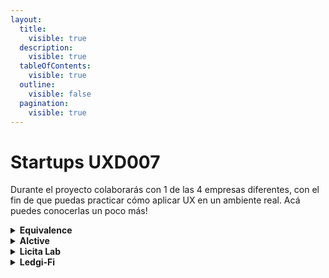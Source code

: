 ```yaml
---
layout:
  title:
    visible: true
  description:
    visible: true
  tableOfContents:
    visible: true
  outline:
    visible: false
  pagination:
    visible: true
---
```


# Startups UXD007

Durante el proyecto colaborarás con 1 de las 4 empresas diferentes, con el fin de que puedas practicar cómo aplicar UX en un ambiente real. Acá puedes conocerlas un poco más!

<details>

<summary><strong>Equivalence</strong></summary>

Es una startup para migrantes que permitirá dar una validez laboral similar del país de origen al país de migración. Primera iteración: migrantes cualificados. La migración existe y seguirá existiendo, pero no hay información ni referencia de esas posiciones laborales. Usuarios abierto, el encaje será con Portugal. Chile, Argentina, Brasil, África.

### Reto

Diseñar el perfil del usuario de Equivalence.\
Recursos:

* Link al [pitch](https://youtu.be/Vgc8QRlqVLU) →
* Link al [Brief del proyecto](https://docs.google.com/document/d/1h\_NRFjfFm3xftg0j-S7HL3oNbHLmw\_yCDS6\_qThuMVI/edit#heading=h.ei1cbc2x5xgj) →
* Link a la [carpeta de la empresa](https://drive.google.com/drive/folders/1kddnYA56O9OWnnYZzPtKEj-8z9DgwzMu) →

### Squad

<mark style="background-color:green;">**Equipos por squad: 2**</mark>

**Product Owner:** Anabell Mora - CEO de Equivalence\
Es ex trabajadora de Laboratoria, ahora es emprendedora. Tiene todo el mindset de agile classroom 💛🔥

**Coach designada:** Fio Alvitez

### Aspectos a considerar

👉 Es un negocio que está en fase de MVP y podrían haber definiciones del producto digital que tengan que apoyar a definir.

👉 La PO se encuentra en Portugal, considerar la diferencia horaria para weeklies y mensajes. Con respecto a Chile tiene 3horas adelante, con Perú 5hrs y México 6hrs.

</details>

<details>

<summary><strong>AIctive</strong></summary>

Usar la AI y tecnología para transformar la forma en que se realiza la rehabilitación en la actualidad. Los clientes son los fisioterapeutas de clínicas, los usuarios personas que están en proceso de recuperación muscular.

### Reto

Rediseñar parte de los flujos de la App de BeHealth según las necesidades o dolores encontrados en los usuarios (pacientes) para fomentar su retención y uso de la App.\
Recursos:

* Link al [pitch](https://www.loom.com/share/f4491a42890c4d33b9a713e011a3ee6f?sid=8bdfaa62-87f6-490a-ab70-9fae91080712) →
* Link al [Brief del proyecto](https://docs.google.com/document/d/1U1tGHZjZqQJTikj5FxDfN9snN5ECmhyzoFSW0DobLM0/edit) →
* Link a la [carpeta de la empresa](https://drive.google.com/drive/folders/1Am5IV5d\_e\_CsWkXk-3tA0Nraos\_k4BK1) →

### Squad

<mark style="background-color:green;">**Equipos por squad: 2**</mark>

**Product Owner:** Macarena Appiani - Product Owner de AIctive\
Es quien lidera el diseño y desarrollo de la web y app de AIctive y muy emocionada en comenzar este proceso. Tiene mucha información de investigaciones previas en la startup 💛👩‍💻

**Coach designada:** Gloria Ortiz

### Aspectos a considerar

👉 La empresa es B2B2C, es una empresa (B-usiness) que da servicios a otra (B) y esta a su vez a sus usuarios (C-lientes). Entonces, los usuarios son personas que están en recuperación muscular de alguna clínica y pueden ser complejos de conseguir con facilidad, porque no son directos de AIctive. La empresa ya está reclutando, pero  si ustedes tienen contactos o amigos/familiares que están en recuperación muscular puedan mapearles para sumarles a la fase de investigación y validación.

👉 AIctive plantea un brief “abierto” para tomar los hallazgos de la etapa de investigación y con ello priorizar los flujos de rediseño de la app. En la etapa de priorización e ideación es importante considerar el feedback de coaches y PO.

</details>

<details>

<summary><strong>Licita Lab</strong></summary>

Software de gestión de licitaciones públicas que integra todas las herramientas para facilitar el trabajo de empresas proveedoras del Estado en Perú y Chile. Usa Data Science y Machine Learning para brindar a las más de 500 empresas lo necesario para concursar en licitaciones con los Estados de cada país.

### Reto

Diseño de la página del producto considerando el flujo de precios, stock y ofertas con filtros de la plataforma Convenio Marco para compra de productos por parte del Estado en app desktop\
Recursos:

* Link al [pitch](https://drive.google.com/file/d/10quIZaPRdwT4IzqvCLP7khDFWP3pMEkj/view?usp=drive\_link) →
* Link al [Brief del proyecto](https://docs.google.com/document/d/1uogQKOlvF\_kRnsHKa\_-HbAMt\_lrDpbQ\_QA2EO0akT78/edit) →
* Link a la [carpeta de la empresa](https://drive.google.com/drive/folders/1\_0zJLyTmOwcpwgeEcADS9eNMqTd4-U7\_) →

### Squad

<mark style="background-color:green;">**Equipos por squad: 2**</mark>

**Product Owner:** Camila Maira - Desarrolladora web de Licita LAB\
Es egresada del bootcamp de desarrollo de Laboratoria, conoce y está muy animada con volver a Laboratoria como Product Owner 💛💪🏼

**Coach designada:** Fio Alvitez

### Aspectos a considerar

👉 El entendimiento del negocio puede tomar un poco más por la cantidad de información, la sugerencia es que puedan revisar toda la información más de una vez y tal vez la primera semana abrir mínimo 2 espacios con la PO para que les quede clarísimo de qué va el reto.

</details>

<details>

<summary><strong>Ledgi-Fi</strong></summary>

Plataforma para invertir, dar seguimiento y compartir su portafolio y calcular ganancias para cumplir con los impuestos. Esta herramienta permite a los usuarios organizar, rastrear y planificar sus inversiones en criptomonedas, acciones, ETFs y fondos mutuos facilitando así la declaración de impuestos y el rastreo de todo su portafolio de inversiones.

### Reto

Diseño de un perfil personal de usuarios inversionistas que le permitan opciones para seleccionar qué datos desean compartir, como rendimientos de inversión, carteras actuales, y análisis de mercado. Como un perfil social para mostrar y a su vez ver de otros inversionistas\
Recursos:

* Link al [pitch](https://drive.google.com/file/d/1737LJG0-36T5tUc324MNc5ofzt8Ss6Ds/view?usp=drive\_link) →
* Link al [Brief del proyecto](https://docs.google.com/document/d/1KbwWORNkU9RU8ovsB3jFNZIm03-RQuGMoLTvQhASC98/edit) →
* Link a la [carpeta de la empresa](https://drive.google.com/drive/folders/1cWDJe3EEpVOOKeFbMaBldqWWY8-Jaqzy) →

### Squad

<mark style="background-color:green;">**Equipos por squad: 3**</mark>

**Product Owner:** Rodrigo Hernandez - Co-founder y CEO de Ledgi-Fi\
Es la segunda vez que su startup participa en el bootcamp de UXD de Laboratoria, conoce la dinámica y ve el valor agregado de sus puntos de vista 🎉💛

**Coach designada:** Gloria Ortiz

### Aspectos a considerar

👉 El reto principal es el perfil social, la empresa presentó un segundo reto “ideal” pero sabemos que como dice su nombre no es la prioridad. En caso vean posible diseñar este segundo reto, adelante.

</details>

